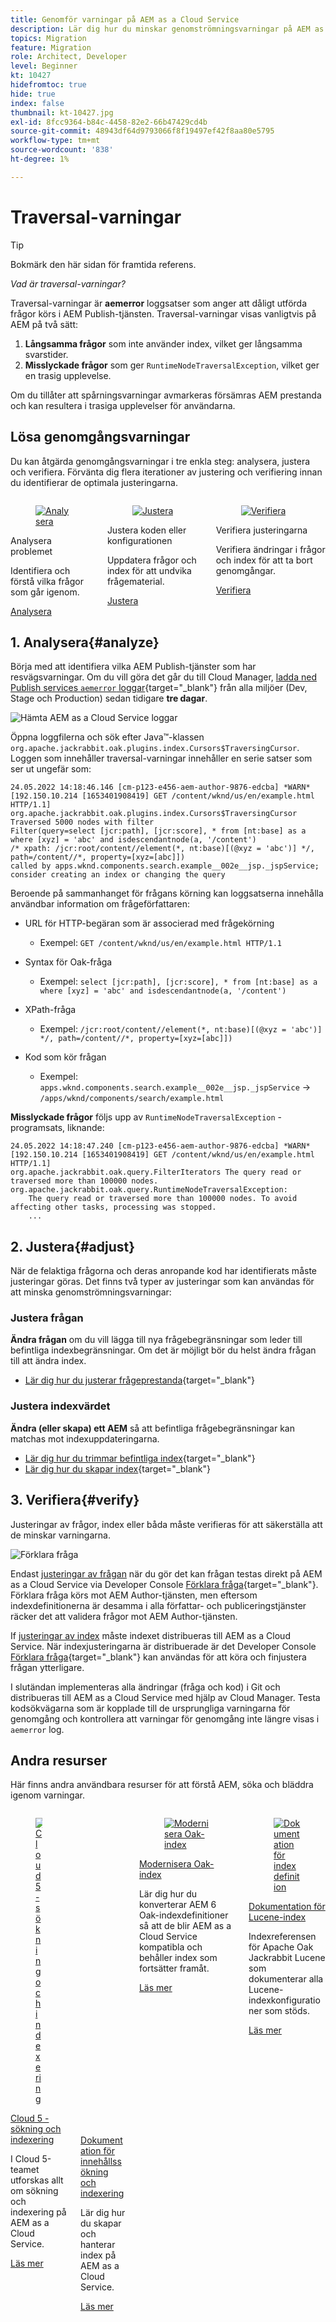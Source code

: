 ```yaml
---
title: Genomför varningar på AEM as a Cloud Service
description: Lär dig hur du minskar genomströmningsvarningar på AEM as a Cloud Service.
topics: Migration
feature: Migration
role: Architect, Developer
level: Beginner
kt: 10427
hidefromtoc: true
hide: true
index: false
thumbnail: kt-10427.jpg
exl-id: 8fcc9364-b84c-4458-82e2-66b47429cd4b
source-git-commit: 48943df64d9793066f8f19497ef42f8aa80e5795
workflow-type: tm+mt
source-wordcount: '838'
ht-degree: 1%

---
```


# Traversal-varningar

>[!TIP]
>Bokmärk den här sidan för framtida referens.

_Vad är traversal-varningar?_

Traversal-varningar är __aemerror__ loggsatser som anger att dåligt utförda frågor körs i AEM Publish-tjänsten. Traversal-varningar visas vanligtvis på AEM på två sätt:

1. __Långsamma frågor__ som inte använder index, vilket ger långsamma svarstider.
1. __Misslyckade frågor__ som ger `RuntimeNodeTraversalException`, vilket ger en trasig upplevelse.

Om du tillåter att spårningsvarningar avmarkeras försämras AEM prestanda och kan resultera i trasiga upplevelser för användarna.

## Lösa genomgångsvarningar

Du kan åtgärda genomgångsvarningar i tre enkla steg: analysera, justera och verifiera. Förvänta dig flera iterationer av justering och verifiering innan du identifierar de optimala justeringarna.

<div class="columns is-multiline">

<!-- Analyze -->
<div class="column is-half-tablet is-half-desktop is-one-third-widescreen" aria-label="Analyze" tabindex="0">
   <div class="x-card">
       <div class="card-image">
           <figure class="image is-16by9">
               <a href="#analyze" title="Analysera" tabindex="-1">
                   <img class="is-bordered-r-small" src="./assets/traversals/1-analyze.png" alt="Analysera">
               </a>
           </figure>
       </div>
       <div class="card-content is-padded-small">
           <div class="content">
                <p class="headline is-size-5 has-text-weight-bold">Analysera problemet</p>
               <p class="is-size-6">Identifiera och förstå vilka frågor som går igenom.</p>
               <a href="#analyze" class="spectrum-Button spectrum-Button--outline spectrum-Button--primary spectrum-Button--sizeM">
                   <span class="spectrum-Button-label has-no-wrap has-text-weight-bold">Analysera</span>
               </a>
           </div>
       </div>
   </div>
</div>

<!-- Adjust -->
<div class="column is-half-tablet is-half-desktop is-one-third-widescreen" aria-label="Adjust" tabindex="0">
   <div class="x-card">
       <div class="card-image">
           <figure class="image is-16by9">
               <a href="#adjust" title="Justera" tabindex="-1">
                   <img class="is-bordered-r-small" src="./assets/traversals/2-adjust.png" alt="Justera">
               </a>
           </figure>
       </div>
       <div class="card-content is-padded-small">
           <div class="content">
                <p class="headline is-size-5 has-text-weight-bold">Justera koden eller konfigurationen</p>
               <p class="is-size-6">Uppdatera frågor och index för att undvika frågematerial.</p>
               <a href="#adjust" class="spectrum-Button spectrum-Button--outline spectrum-Button--primary spectrum-Button--sizeM">
                   <span class="spectrum-Button-label has-no-wrap has-text-weight-bold">Justera</span>
               </a>
           </div>
       </div>
   </div>
</div>

<!-- Verify -->
<div class="column is-half-tablet is-half-desktop is-one-third-widescreen" aria-label="Verify" tabindex="0">
   <div class="x-card">
       <div class="card-image">
           <figure class="image is-16by9">
               <a href="#verify" title="Verifiera" tabindex="-1">
                   <img class="is-bordered-r-small" src="./assets/traversals/3-verify.png" alt="Verifiera">
               </a>
           </figure>
       </div>
       <div class="card-content is-padded-small">
           <div class="content">
                <p class="headline is-size-5 has-text-weight-bold">Verifiera justeringarna</p>                       
               <p class="is-size-6">Verifiera ändringar i frågor och index för att ta bort genomgångar.</p>
               <a href="#verify" class="spectrum-Button spectrum-Button--outline spectrum-Button--primary spectrum-Button--sizeM">
                   <span class="spectrum-Button-label has-no-wrap has-text-weight-bold">Verifiera</span>
               </a>
           </div>
       </div>
   </div>
</div>

</div>

## 1. Analysera{#analyze}

Börja med att identifiera vilka AEM Publish-tjänster som har resvägsvarningar. Om du vill göra det går du till Cloud Manager, [ladda ned Publish services `aemerror` loggar](https://experienceleague.adobe.com/docs/experience-manager-learn/cloud-service/debugging/debugging-aem-as-a-cloud-service/logs.html#cloud-manager){target=&quot;_blank&quot;} från alla miljöer (Dev, Stage och Production) sedan tidigare __tre dagar__.

![Hämta AEM as a Cloud Service loggar](./assets/traversals/download-logs.jpg)

Öppna loggfilerna och sök efter Java™-klassen `org.apache.jackrabbit.oak.plugins.index.Cursors$TraversingCursor`. Loggen som innehåller traversal-varningar innehåller en serie satser som ser ut ungefär som:

```log
24.05.2022 14:18:46.146 [cm-p123-e456-aem-author-9876-edcba] *WARN* [192.150.10.214 [1653401908419] GET /content/wknd/us/en/example.html HTTP/1.1] 
org.apache.jackrabbit.oak.plugins.index.Cursors$TraversingCursor Traversed 5000 nodes with filter 
Filter(query=select [jcr:path], [jcr:score], * from [nt:base] as a where [xyz] = 'abc' and isdescendantnode(a, '/content') 
/* xpath: /jcr:root/content//element(*, nt:base)[(@xyz = 'abc')] */, path=/content//*, property=[xyz=[abc]]) 
called by apps.wknd.components.search.example__002e__jsp._jspService; 
consider creating an index or changing the query
```

Beroende på sammanhanget för frågans körning kan loggsatserna innehålla användbar information om frågeförfattaren:

+ URL för HTTP-begäran som är associerad med frågekörning

   + Exempel: `GET /content/wknd/us/en/example.html HTTP/1.1`

+ Syntax för Oak-fråga

   + Exempel: `select [jcr:path], [jcr:score], * from [nt:base] as a where [xyz] = 'abc' and isdescendantnode(a, '/content')`

+ XPath-fråga

   + Exempel: `/jcr:root/content//element(*, nt:base)[(@xyz = 'abc')] */, path=/content//*, property=[xyz=[abc]])`

+ Kod som kör frågan

   + Exempel:  `apps.wknd.components.search.example__002e__jsp._jspService` → `/apps/wknd/components/search/example.html`

__Misslyckade frågor__ följs upp av `RuntimeNodeTraversalException` -programsats, liknande:

```log
24.05.2022 14:18:47.240 [cm-p123-e456-aem-author-9876-edcba] *WARN* [192.150.10.214 [1653401908419] GET /content/wknd/us/en/example.html HTTP/1.1] 
org.apache.jackrabbit.oak.query.FilterIterators The query read or traversed more than 100000 nodes.
org.apache.jackrabbit.oak.query.RuntimeNodeTraversalException: 
    The query read or traversed more than 100000 nodes. To avoid affecting other tasks, processing was stopped.
    ...
```

## 2. Justera{#adjust}

När de felaktiga frågorna och deras anropande kod har identifierats måste justeringar göras. Det finns två typer av justeringar som kan användas för att minska genomströmningsvarningar:

### Justera frågan

__Ändra frågan__ om du vill lägga till nya frågebegränsningar som leder till befintliga indexbegränsningar. Om det är möjligt bör du helst ändra frågan till att ändra index.

+ [Lär dig hur du justerar frågeprestanda](https://experienceleague.adobe.com/docs/experience-manager-65/developing/bestpractices/troubleshooting-slow-queries.html#query-performance-tuning){target=&quot;_blank&quot;}

### Justera indexvärdet

__Ändra (eller skapa) ett AEM__ så att befintliga frågebegränsningar kan matchas mot indexuppdateringarna.

+ [Lär dig hur du trimmar befintliga index](https://experienceleague.adobe.com/docs/experience-manager-65/developing/bestpractices/troubleshooting-slow-queries.html#query-performance-tuning){target=&quot;_blank&quot;}
+ [Lär dig hur du skapar index](https://experienceleague.adobe.com/docs/experience-manager-65/developing/bestpractices/troubleshooting-slow-queries.html#create-a-new-index){target=&quot;_blank&quot;}

## 3. Verifiera{#verify}

Justeringar av frågor, index eller båda måste verifieras för att säkerställa att de minskar varningarna.

![Förklara fråga](./assets/traversals/verify.gif)

Endast [justeringar av frågan](#adjust-the-query) när du gör det kan frågan testas direkt på AEM as a Cloud Service via Developer Console [Förklara fråga](https://experienceleague.adobe.com/docs/experience-manager-learn/cloud-service/debugging/debugging-aem-as-a-cloud-service/developer-console.html#queries){target=&quot;_blank&quot;}. Förklara fråga körs mot AEM Author-tjänsten, men eftersom indexdefinitionerna är desamma i alla författar- och publiceringstjänster räcker det att validera frågor mot AEM Author-tjänsten.

If [justeringar av index](#adjust-the-index) måste indexet distribueras till AEM as a Cloud Service. När indexjusteringarna är distribuerade är det Developer Console [Förklara fråga](https://experienceleague.adobe.com/docs/experience-manager-learn/cloud-service/debugging/debugging-aem-as-a-cloud-service/developer-console.html#queries){target=&quot;_blank&quot;} kan användas för att köra och finjustera frågan ytterligare.

I slutändan implementeras alla ändringar (fråga och kod) i Git och distribueras till AEM as a Cloud Service med hjälp av Cloud Manager. Testa kodsökvägarna som är kopplade till de ursprungliga varningarna för genomgång och kontrollera att varningar för genomgång inte längre visas i `aemerror` log.

## Andra resurser

Här finns andra användbara resurser för att förstå AEM, söka och bläddra igenom varningar.

<div class="columns is-multiline">

<!-- Cloud 5 - Search &amp; Indexing -->
<div class="column is-half-tablet is-half-desktop is-one-third-widescreen" aria-label="Cloud 5 - Search &amp; Indexing" tabindex="0">
   <div class="card">
       <div class="card-image">
           <figure class="image is-16by9">
               <a href="https://experienceleague.adobe.com/docs/experience-manager-learn/cloud-service/cloud-5/cloud5-aem-search-and-indexing.html" title="Cloud 5 - sökning och indexering" tabindex="-1"><img class="is-bordered-r-small" src="../../../cloud-5/imgs/009-thumb.png" alt="Cloud 5 - sökning och indexering"></a>
           </figure>
       </div>
       <div class="card-content is-padded-small">
           <div class="content">
               <p class="headline is-size-6 has-text-weight-bold"><a href="https://experienceleague.adobe.com/docs/experience-manager-learn/cloud-service/cloud-5/cloud5-aem-search-and-indexing.html" title="Cloud 5 - sökning och indexering">Cloud 5 - sökning och indexering</a></p>
               <p class="is-size-6">I Cloud 5-teamet utforskas allt om sökning och indexering på AEM as a Cloud Service.</p>
               <a href="https://experienceleague.adobe.com/docs/experience-manager-learn/cloud-service/cloud-5/cloud5-aem-search-and-indexing.html" class="spectrum-Button spectrum-Button--outline spectrum-Button--primary spectrum-Button--sizeM">
                   <span class="spectrum-Button-label has-no-wrap has-text-weight-bold">Läs mer</span>
               </a>
           </div>
       </div>
   </div>
</div>

<!-- Content Search and Indexing -->
<div class="column is-half-tablet is-half-desktop is-one-third-widescreen" aria-label="Content Search and Indexing
" tabindex="0">
   <div class="card">
       <div class="card-image">
           <figure class="image is-16by9">
               <a href="https://experienceleague.adobe.com/docs/experience-manager-cloud-service/content/operations/indexing.html" title="Innehållssökning och indexering" tabindex="-1">
                   <img class="is-bordered-r-small" src="./assets/traversals/resources--docs.png" alt="Innehållssökning och indexering">
               </a>
           </figure>
       </div>
       <div class="card-content is-padded-small">
           <div class="content">
               <p class="headline is-size-6 has-text-weight-bold"><a href="https://experienceleague.adobe.com/docs/experience-manager-cloud-service/content/operations/indexing.html" title="Innehållssökning och indexering">Dokumentation för innehållssökning och indexering</a></p>
               <p class="is-size-6">Lär dig hur du skapar och hanterar index på AEM as a Cloud Service.</p>
               <a href="https://experienceleague.adobe.com/docs/experience-manager-cloud-service/content/operations/indexing.html" class="spectrum-Button spectrum-Button--outline spectrum-Button--primary spectrum-Button--sizeM">
                   <span class="spectrum-Button-label has-no-wrap has-text-weight-bold">Läs mer</span>
               </a>
           </div>
       </div>
   </div>
</div>

<!-- Modernizing your Oak indexes -->
<div class="column is-half-tablet is-half-desktop is-one-third-widescreen" aria-label="Modernizing your Oak indexes" tabindex="0">
   <div class="card">
       <div class="card-image">
           <figure class="image is-16by9">
               <a href="https://experienceleague.adobe.com/docs/experience-manager-learn/cloud-service/migration/moving-to-aem-as-a-cloud-service/search-and-indexing.html" title="Modernisera Oak-index" tabindex="-1">
                   <img class="is-bordered-r-small" src="./assets/traversals/resources--aem-experts-series.png" alt="Modernisera Oak-index">
               </a>
           </figure>
       </div>
       <div class="card-content is-padded-small">
           <div class="content">
               <p class="headline is-size-6 has-text-weight-bold"><a href="https://experienceleague.adobe.com/docs/experience-manager-learn/cloud-service/migration/moving-to-aem-as-a-cloud-service/search-and-indexing.html" title="Modernisera Oak-index">Modernisera Oak-index</a></p>
               <p class="is-size-6">Lär dig hur du konverterar AEM 6 Oak-indexdefinitioner så att de blir AEM as a Cloud Service kompatibla och behåller index som fortsätter framåt.</p>
               <a href="https://experienceleague.adobe.com/docs/experience-manager-learn/cloud-service/migration/moving-to-aem-as-a-cloud-service/search-and-indexing.html" class="spectrum-Button spectrum-Button--outline spectrum-Button--primary spectrum-Button--sizeM">
                   <span class="spectrum-Button-label has-no-wrap has-text-weight-bold">Läs mer</span>
               </a>
           </div>
       </div>
   </div>
</div>

<!-- Index definition documentation -->
<div class="column is-half-tablet is-half-desktop is-one-third-widescreen" aria-label="Index definition documentation" tabindex="0">
   <div class="card">
       <div class="card-image">
           <figure class="image is-16by9">
               <a href="https://jackrabbit.apache.org/oak/docs/query/lucene.html" title="Dokumentation för indexdefinition" tabindex="-1">
                   <img class="is-bordered-r-small" src="./assets/traversals/resources--oak-docs.png" alt="Dokumentation för indexdefinition">
               </a>
           </figure>
       </div>
       <div class="card-content is-padded-small">
           <div class="content">
               <p class="headline is-size-6 has-text-weight-bold"><a href="https://jackrabbit.apache.org/oak/docs/query/lucene.html" title="Dokumentation för indexdefinition">Dokumentation för Lucene-index</a></p>
               <p class="has-ellipsis is-size-6">Indexreferensen för Apache Oak Jackrabbit Lucene som dokumenterar alla Lucene-indexkonfigurationer som stöds.</p>
               <a href="https://jackrabbit.apache.org/oak/docs/query/lucene.html" class="spectrum-Button spectrum-Button--outline spectrum-Button--primary spectrum-Button--sizeM">
                   <span class="spectrum-Button-label has-no-wrap has-text-weight-bold">Läs mer</span>
               </a>
           </div>
       </div>
   </div>
</div>

</div>
